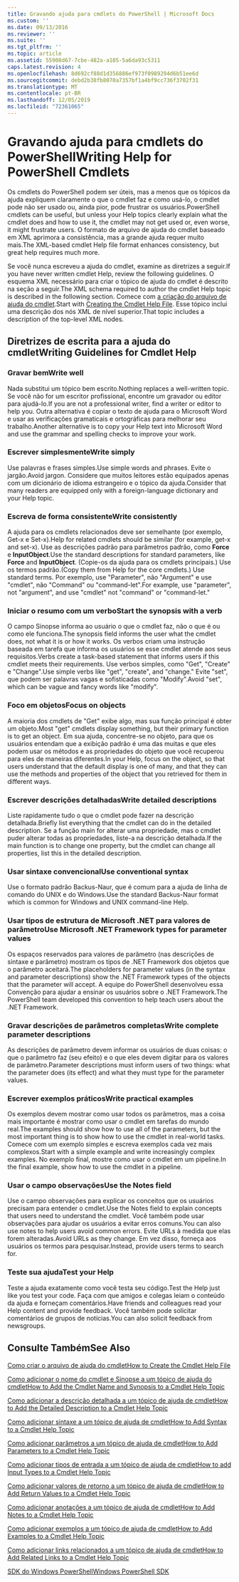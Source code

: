 ```yaml
---
title: Gravando ajuda para cmdlets do PowerShell | Microsoft Docs
ms.custom: ''
ms.date: 09/13/2016
ms.reviewer: ''
ms.suite: ''
ms.tgt_pltfrm: ''
ms.topic: article
ms.assetid: 55908d67-7cbe-482a-a105-5a6da93c5311
caps.latest.revision: 4
ms.openlocfilehash: 8d692cf88d1d356886ef973f0989294d6b51ee6d
ms.sourcegitcommit: debd2b38fb8070a7357bf1a4bf9cc736f3702f31
ms.translationtype: MT
ms.contentlocale: pt-BR
ms.lasthandoff: 12/05/2019
ms.locfileid: "72361065"
---
```

# <a name="writing-help-for-powershell-cmdlets"></a><span data-ttu-id="f2465-102">Gravando ajuda para cmdlets do PowerShell</span><span class="sxs-lookup"><span data-stu-id="f2465-102">Writing Help for PowerShell Cmdlets</span></span>

<span data-ttu-id="f2465-103">Os cmdlets do PowerShell podem ser úteis, mas a menos que os tópicos da ajuda expliquem claramente o que o cmdlet faz e como usá-lo, o cmdlet pode não ser usado ou, ainda pior, pode frustrar os usuários.</span><span class="sxs-lookup"><span data-stu-id="f2465-103">PowerShell cmdlets can be useful, but unless your Help topics clearly explain what the cmdlet does and how to use it, the cmdlet may not get used or, even worse, it might frustrate users.</span></span>
<span data-ttu-id="f2465-104">O formato de arquivo de ajuda do cmdlet baseado em XML aprimora a consistência, mas a grande ajuda requer muito mais.</span><span class="sxs-lookup"><span data-stu-id="f2465-104">The XML-based cmdlet Help file format enhances consistency, but great help requires much more.</span></span>

<span data-ttu-id="f2465-105">Se você nunca escreveu a ajuda do cmdlet, examine as diretrizes a seguir.</span><span class="sxs-lookup"><span data-stu-id="f2465-105">If you have never written cmdlet Help, review the following guidelines.</span></span>
<span data-ttu-id="f2465-106">O esquema XML necessário para criar o tópico de ajuda do cmdlet é descrito na seção a seguir.</span><span class="sxs-lookup"><span data-stu-id="f2465-106">The XML schema required to author the cmdlet Help topic is described in the following section.</span></span>
<span data-ttu-id="f2465-107">Comece com [a criação do arquivo de ajuda do cmdlet](./how-to-create-the-cmdlet-help-file.md).</span><span class="sxs-lookup"><span data-stu-id="f2465-107">Start with [Creating the Cmdlet Help File](./how-to-create-the-cmdlet-help-file.md).</span></span>
<span data-ttu-id="f2465-108">Esse tópico inclui uma descrição dos nós XML de nível superior.</span><span class="sxs-lookup"><span data-stu-id="f2465-108">That topic includes a description of the top-level XML nodes.</span></span>

## <a name="writing-guidelines-for-cmdlet-help"></a><span data-ttu-id="f2465-109">Diretrizes de escrita para a ajuda do cmdlet</span><span class="sxs-lookup"><span data-stu-id="f2465-109">Writing Guidelines for Cmdlet Help</span></span>

### <a name="write-well"></a><span data-ttu-id="f2465-110">Gravar bem</span><span class="sxs-lookup"><span data-stu-id="f2465-110">Write well</span></span>
<span data-ttu-id="f2465-111">Nada substitui um tópico bem escrito.</span><span class="sxs-lookup"><span data-stu-id="f2465-111">Nothing replaces a well-written topic.</span></span>
<span data-ttu-id="f2465-112">Se você não for um escritor profissional, encontre um gravador ou editor para ajudá-lo.</span><span class="sxs-lookup"><span data-stu-id="f2465-112">If you are not a professional writer, find a writer or editor to help you.</span></span>
<span data-ttu-id="f2465-113">Outra alternativa é copiar o texto de ajuda para o Microsoft Word e usar as verificações gramaticais e ortográficas para melhorar seu trabalho.</span><span class="sxs-lookup"><span data-stu-id="f2465-113">Another alternative is to copy your Help text into Microsoft Word and use the grammar and spelling checks to improve your work.</span></span>

### <a name="write-simply"></a><span data-ttu-id="f2465-114">Escrever simplesmente</span><span class="sxs-lookup"><span data-stu-id="f2465-114">Write simply</span></span>
<span data-ttu-id="f2465-115">Use palavras e frases simples.</span><span class="sxs-lookup"><span data-stu-id="f2465-115">Use simple words and phrases.</span></span>
<span data-ttu-id="f2465-116">Evite o jargão.</span><span class="sxs-lookup"><span data-stu-id="f2465-116">Avoid jargon.</span></span>
<span data-ttu-id="f2465-117">Considere que muitos leitores estão equipados apenas com um dicionário de idioma estrangeiro e o tópico da ajuda.</span><span class="sxs-lookup"><span data-stu-id="f2465-117">Consider that many readers are equipped only with a foreign-language dictionary and your Help topic.</span></span>

### <a name="write-consistently"></a><span data-ttu-id="f2465-118">Escreva de forma consistente</span><span class="sxs-lookup"><span data-stu-id="f2465-118">Write consistently</span></span>
<span data-ttu-id="f2465-119">A ajuda para os cmdlets relacionados deve ser semelhante (por exemplo, Get-x e Set-x).</span><span class="sxs-lookup"><span data-stu-id="f2465-119">Help for related cmdlets should be similar (for example, get-x and set-x).</span></span>
<span data-ttu-id="f2465-120">Use as descrições padrão para parâmetros padrão, como **Force** e **InputObject**.</span><span class="sxs-lookup"><span data-stu-id="f2465-120">Use the standard descriptions for standard parameters, like **Force** and **InputObject**.</span></span>
<span data-ttu-id="f2465-121">(Copie-os da ajuda para os cmdlets principais.) Use os termos padrão.</span><span class="sxs-lookup"><span data-stu-id="f2465-121">(Copy them from Help for the core cmdlets.) Use standard terms.</span></span>
<span data-ttu-id="f2465-122">Por exemplo, use "Parameter", não "Argument" e use "cmdlet", não "Command" ou "command-let".</span><span class="sxs-lookup"><span data-stu-id="f2465-122">For example, use "parameter", not "argument", and use "cmdlet" not "command" or "command-let."</span></span>

### <a name="start-the-synopsis-with-a-verb"></a><span data-ttu-id="f2465-123">Iniciar o resumo com um verbo</span><span class="sxs-lookup"><span data-stu-id="f2465-123">Start the synopsis with a verb</span></span>
<span data-ttu-id="f2465-124">O campo Sinopse informa ao usuário o que o cmdlet faz, não o que é ou como ele funciona.</span><span class="sxs-lookup"><span data-stu-id="f2465-124">The synopsis field informs the user what the cmdlet does, not what it is or how it works.</span></span>
<span data-ttu-id="f2465-125">Os verbos criam uma instrução baseada em tarefa que informa os usuários se esse cmdlet atende aos seus requisitos.</span><span class="sxs-lookup"><span data-stu-id="f2465-125">Verbs create a task-based statement that informs users if this cmdlet meets their requirements.</span></span>
<span data-ttu-id="f2465-126">Use verbos simples, como "Get", "Create" e "Change".</span><span class="sxs-lookup"><span data-stu-id="f2465-126">Use simple verbs like "get", "create", and "change."</span></span>
<span data-ttu-id="f2465-127">Evite "set", que podem ser palavras vagas e sofisticadas como "Modify".</span><span class="sxs-lookup"><span data-stu-id="f2465-127">Avoid "set", which can be vague and fancy words like "modify".</span></span>

### <a name="focus-on-objects"></a><span data-ttu-id="f2465-128">Foco em objetos</span><span class="sxs-lookup"><span data-stu-id="f2465-128">Focus on objects</span></span>
<span data-ttu-id="f2465-129">A maioria dos cmdlets de "Get" exibe algo, mas sua função principal é obter um objeto.</span><span class="sxs-lookup"><span data-stu-id="f2465-129">Most "get" cmdlets display something, but their primary function is to get an object.</span></span>
<span data-ttu-id="f2465-130">Em sua ajuda, concentre-se no objeto, para que os usuários entendam que a exibição padrão é uma das muitas e que eles podem usar os métodos e as propriedades do objeto que você recuperou para eles de maneiras diferentes.</span><span class="sxs-lookup"><span data-stu-id="f2465-130">In your Help, focus on the object, so that users understand that the default display is one of many, and that they can use the methods and properties of the object that you retrieved for them in different ways.</span></span>

### <a name="write-detailed-descriptions"></a><span data-ttu-id="f2465-131">Escrever descrições detalhadas</span><span class="sxs-lookup"><span data-stu-id="f2465-131">Write detailed descriptions</span></span>
<span data-ttu-id="f2465-132">Liste rapidamente tudo o que o cmdlet pode fazer na descrição detalhada.</span><span class="sxs-lookup"><span data-stu-id="f2465-132">Briefly list everything that the cmdlet can do in the detailed description.</span></span>
<span data-ttu-id="f2465-133">Se a função main for alterar uma propriedade, mas o cmdlet puder alterar todas as propriedades, liste-a na descrição detalhada.</span><span class="sxs-lookup"><span data-stu-id="f2465-133">If the main function is to change one property, but the cmdlet can change all properties, list this in the detailed description.</span></span>

### <a name="use-conventional-syntax"></a><span data-ttu-id="f2465-134">Usar sintaxe convencional</span><span class="sxs-lookup"><span data-stu-id="f2465-134">Use conventional syntax</span></span>
<span data-ttu-id="f2465-135">Use o formato padrão Backus-Naur, que é comum para a ajuda de linha de comando do UNIX e do Windows.</span><span class="sxs-lookup"><span data-stu-id="f2465-135">Use the standard Backus-Naur format which is common for Windows and UNIX command-line Help.</span></span>

### <a name="use-microsoft-net-framework-types-for-parameter-values"></a><span data-ttu-id="f2465-136">Usar tipos de estrutura de Microsoft .NET para valores de parâmetro</span><span class="sxs-lookup"><span data-stu-id="f2465-136">Use Microsoft .NET Framework types for parameter values</span></span>
<span data-ttu-id="f2465-137">Os espaços reservados para valores de parâmetro (nas descrições de sintaxe e parâmetro) mostram os tipos de .NET Framework dos objetos que o parâmetro aceitará.</span><span class="sxs-lookup"><span data-stu-id="f2465-137">The placeholders for parameter values (in the syntax and parameter descriptions) show the .NET Framework types of the objects that the parameter will accept.</span></span>
<span data-ttu-id="f2465-138">A equipe do PowerShell desenvolveu essa Convenção para ajudar a ensinar os usuários sobre o .NET Framework.</span><span class="sxs-lookup"><span data-stu-id="f2465-138">The PowerShell team developed this convention to help teach users about the .NET Framework.</span></span>

### <a name="write-complete-parameter-descriptions"></a><span data-ttu-id="f2465-139">Gravar descrições de parâmetros completas</span><span class="sxs-lookup"><span data-stu-id="f2465-139">Write complete parameter descriptions</span></span>
<span data-ttu-id="f2465-140">As descrições de parâmetro devem informar os usuários de duas coisas: o que o parâmetro faz (seu efeito) e o que eles devem digitar para os valores de parâmetro.</span><span class="sxs-lookup"><span data-stu-id="f2465-140">Parameter descriptions must inform users of two things: what the parameter does (its effect) and what they must type for the parameter values.</span></span>

### <a name="write-practical-examples"></a><span data-ttu-id="f2465-141">Escrever exemplos práticos</span><span class="sxs-lookup"><span data-stu-id="f2465-141">Write practical examples</span></span>
<span data-ttu-id="f2465-142">Os exemplos devem mostrar como usar todos os parâmetros, mas a coisa mais importante é mostrar como usar o cmdlet em tarefas do mundo real.</span><span class="sxs-lookup"><span data-stu-id="f2465-142">The examples should show how to use all of the parameters, but the most important thing is to show how to use the cmdlet in real-world tasks.</span></span>
<span data-ttu-id="f2465-143">Comece com um exemplo simples e escreva exemplos cada vez mais complexos.</span><span class="sxs-lookup"><span data-stu-id="f2465-143">Start with a simple example and write increasingly complex examples.</span></span>
<span data-ttu-id="f2465-144">No exemplo final, mostre como usar o cmdlet em um pipeline.</span><span class="sxs-lookup"><span data-stu-id="f2465-144">In the final example, show how to use the cmdlet in a pipeline.</span></span>

### <a name="use-the-notes-field"></a><span data-ttu-id="f2465-145">Usar o campo observações</span><span class="sxs-lookup"><span data-stu-id="f2465-145">Use the Notes field</span></span>
<span data-ttu-id="f2465-146">Use o campo observações para explicar os conceitos que os usuários precisam para entender o cmdlet.</span><span class="sxs-lookup"><span data-stu-id="f2465-146">Use the Notes field to explain concepts that users need to understand the cmdlet.</span></span>
<span data-ttu-id="f2465-147">Você também pode usar observações para ajudar os usuários a evitar erros comuns.</span><span class="sxs-lookup"><span data-stu-id="f2465-147">You can also use notes to help users avoid common errors.</span></span>
<span data-ttu-id="f2465-148">Evite URLs à medida que elas forem alteradas.</span><span class="sxs-lookup"><span data-stu-id="f2465-148">Avoid URLs as they change.</span></span>
<span data-ttu-id="f2465-149">Em vez disso, forneça aos usuários os termos para pesquisar.</span><span class="sxs-lookup"><span data-stu-id="f2465-149">Instead, provide users terms to search for.</span></span>

### <a name="test-your-help"></a><span data-ttu-id="f2465-150">Teste sua ajuda</span><span class="sxs-lookup"><span data-stu-id="f2465-150">Test your Help</span></span>
<span data-ttu-id="f2465-151">Teste a ajuda exatamente como você testa seu código.</span><span class="sxs-lookup"><span data-stu-id="f2465-151">Test the Help just like you test your code.</span></span>
<span data-ttu-id="f2465-152">Faça com que amigos e colegas leiam o conteúdo da ajuda e forneçam comentários.</span><span class="sxs-lookup"><span data-stu-id="f2465-152">Have friends and colleagues read your Help content and provide feedback.</span></span>
<span data-ttu-id="f2465-153">Você também pode solicitar comentários de grupos de notícias.</span><span class="sxs-lookup"><span data-stu-id="f2465-153">You can also solicit feedback from newsgroups.</span></span>

## <a name="see-also"></a><span data-ttu-id="f2465-154">Consulte Também</span><span class="sxs-lookup"><span data-stu-id="f2465-154">See Also</span></span>

 [<span data-ttu-id="f2465-155">Como criar o arquivo de ajuda do cmdlet</span><span class="sxs-lookup"><span data-stu-id="f2465-155">How to Create the Cmdlet Help File</span></span>](./how-to-create-the-cmdlet-help-file.md)

 [<span data-ttu-id="f2465-156">Como adicionar o nome do cmdlet e Sinopse a um tópico de ajuda do cmdlet</span><span class="sxs-lookup"><span data-stu-id="f2465-156">How to Add the Cmdlet Name and Synopsis to a Cmdlet Help Topic</span></span>](./how-to-add-the-cmdlet-name-and-synopsis-to-a-cmdlet-help-topic.md)

 [<span data-ttu-id="f2465-157">Como adicionar a descrição detalhada a um tópico de ajuda de cmdlet</span><span class="sxs-lookup"><span data-stu-id="f2465-157">How to Add the Detailed Description to a Cmdlet Help Topic</span></span>](./how-to-add-a-cmdlet-description.md)

 [<span data-ttu-id="f2465-158">Como adicionar sintaxe a um tópico de ajuda de cmdlet</span><span class="sxs-lookup"><span data-stu-id="f2465-158">How to Add Syntax to a Cmdlet Help Topic</span></span>](./how-to-add-syntax-to-a-cmdlet-help-topic.md)

 [<span data-ttu-id="f2465-159">Como adicionar parâmetros a um tópico de ajuda de cmdlet</span><span class="sxs-lookup"><span data-stu-id="f2465-159">How to Add Parameters to a Cmdlet Help Topic</span></span>](./how-to-add-parameter-information.md)

 [<span data-ttu-id="f2465-160">Como adicionar tipos de entrada a um tópico de ajuda de cmdlet</span><span class="sxs-lookup"><span data-stu-id="f2465-160">How to add Input Types to a Cmdlet Help Topic</span></span>](./how-to-add-input-types-to-a-cmdlet-help-topic.md)

 [<span data-ttu-id="f2465-161">Como adicionar valores de retorno a um tópico de ajuda de cmdlet</span><span class="sxs-lookup"><span data-stu-id="f2465-161">How to Add Return Values to a Cmdlet Help Topic</span></span>](./how-to-add-return-values-to-a-cmdlet-help-topic.md)

 [<span data-ttu-id="f2465-162">Como adicionar anotações a um tópico de ajuda de cmdlet</span><span class="sxs-lookup"><span data-stu-id="f2465-162">How to Add Notes to a Cmdlet Help Topic</span></span>](./how-to-add-notes-to-a-cmdlet-help-topic.md)

 [<span data-ttu-id="f2465-163">Como adicionar exemplos a um tópico de ajuda de cmdlet</span><span class="sxs-lookup"><span data-stu-id="f2465-163">How to Add Examples to a Cmdlet Help Topic</span></span>](./how-to-add-examples-to-a-cmdlet-help-topic.md)

 [<span data-ttu-id="f2465-164">Como adicionar links relacionados a um tópico de ajuda de cmdlet</span><span class="sxs-lookup"><span data-stu-id="f2465-164">How to Add Related Links to a Cmdlet Help Topic</span></span>](./how-to-add-related-links-to-a-cmdlet-help-topic.md)

 [<span data-ttu-id="f2465-165">SDK do Windows PowerShell</span><span class="sxs-lookup"><span data-stu-id="f2465-165">Windows PowerShell SDK</span></span>](../windows-powershell-reference.md)